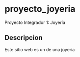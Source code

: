 # proyecto_joyeria
Proyecto Integrador 1: Joyería

## Descripcion

Este sitio web es un de una joyeria
